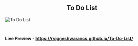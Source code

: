 <h2 align = "center">To Do List</h2>

![To Do List](https://user-images.githubusercontent.com/112814057/210303902-f18d65ee-b185-44cd-aff2-be29e7b96b7e.png)

<br>

**Live Preview - https://rvigneshwarancs.github.io/To-Do-List/**
